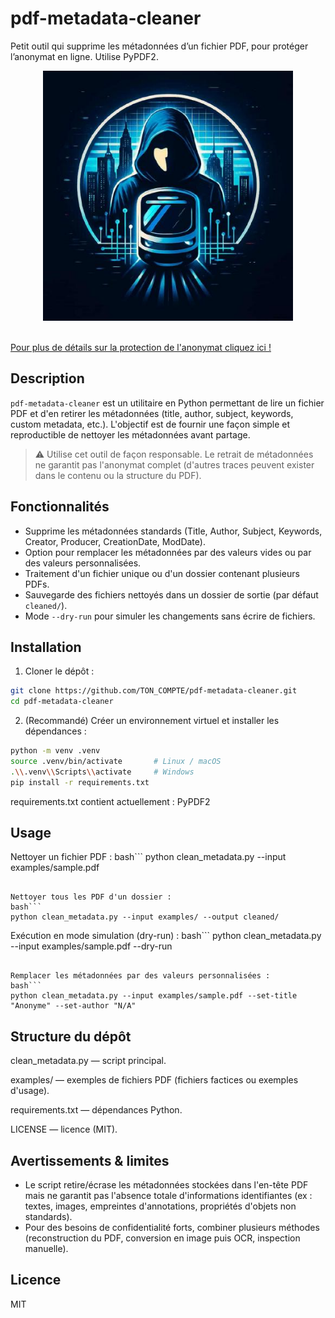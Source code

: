 # pdf-metadata-cleaner
Petit outil qui supprime les métadonnées d’un fichier PDF, pour protéger l’anonymat en ligne. Utilise PyPDF2.
<p align="center">
  <img src="lucia-rufine-logo.jpg" alt="lucia-rufine" width="400"/>
</p></br>
<a href="https://luciarufine.netlify.app/">Pour plus de détails sur la protection de l'anonymat cliquez ici !</a>
</p>

## Description

`pdf-metadata-cleaner` est un utilitaire en Python permettant de lire un fichier PDF et d'en retirer les métadonnées (title, author, subject, keywords, custom metadata, etc.). L'objectif est de fournir une façon simple et reproductible de nettoyer les métadonnées avant partage.

> ⚠️ Utilise cet outil de façon responsable. Le retrait de métadonnées ne garantit pas l'anonymat complet (d'autres traces peuvent exister dans le contenu ou la structure du PDF).

## Fonctionnalités

- Supprime les métadonnées standards (Title, Author, Subject, Keywords, Creator, Producer, CreationDate, ModDate).
- Option pour remplacer les métadonnées par des valeurs vides ou par des valeurs personnalisées.
- Traitement d'un fichier unique ou d'un dossier contenant plusieurs PDFs.
- Sauvegarde des fichiers nettoyés dans un dossier de sortie (par défaut `cleaned/`).
- Mode `--dry-run` pour simuler les changements sans écrire de fichiers.

## Installation

1. Cloner le dépôt :

```bash
git clone https://github.com/TON_COMPTE/pdf-metadata-cleaner.git
cd pdf-metadata-cleaner
```

2. (Recommandé) Créer un environnement virtuel et installer les dépendances :

```bash
python -m venv .venv
source .venv/bin/activate       # Linux / macOS
.\\.venv\\Scripts\\activate     # Windows
pip install -r requirements.txt
```
requirements.txt contient actuellement : PyPDF2

## Usage 

Nettoyer un fichier PDF :
bash```
python clean_metadata.py --input examples/sample.pdf
```

Nettoyer tous les PDF d'un dossier :
bash```
python clean_metadata.py --input examples/ --output cleaned/
```

Exécution en mode simulation (dry-run) :
bash```
python clean_metadata.py --input examples/sample.pdf --dry-run
```

Remplacer les métadonnées par des valeurs personnalisées :
bash```
python clean_metadata.py --input examples/sample.pdf --set-title "Anonyme" --set-author "N/A"
```

## Structure du dépôt

clean_metadata.py — script principal.

examples/ — exemples de fichiers PDF (fichiers factices ou exemples d'usage).

requirements.txt — dépendances Python.

LICENSE — licence (MIT).

 ## Avertissements & limites

- Le script retire/écrase les métadonnées stockées dans l'en-tête PDF mais ne garantit pas l'absence totale d'informations identifiantes (ex : textes, images, empreintes d'annotations, propriétés d'objets non standards).
- Pour des besoins de confidentialité forts, combiner plusieurs méthodes (reconstruction du PDF, conversion en image puis OCR, inspection manuelle).

## Licence

MIT

